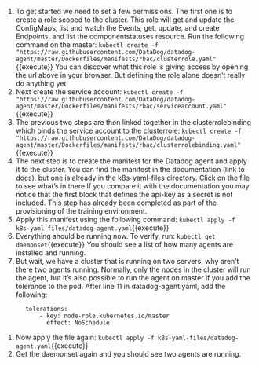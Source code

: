 1. To get started we need to set a few permissions. The first one is to create a role scoped to the cluster. This role will get and update the ConfigMaps, list and watch the Events, get, update, and create Endpoints, and list the componentstatuses resource. Run the following command on the master:
`kubectl create -f "https://raw.githubusercontent.com/DataDog/datadog-agent/master/Dockerfiles/manifests/rbac/clusterrole.yaml"`{{execute}}
You can discover what this role is giving access by opening the url above in your browser. But defining the role alone doesn’t really do anything yet
1. Next create the service account:
`kubectl create -f "https://raw.githubusercontent.com/DataDog/datadog-agent/master/Dockerfiles/manifests/rbac/serviceaccount.yaml"`{{execute}}
1. The previous two steps are then linked together in the clusterrolebinding which binds the service account to the clusterrole:
`kubectl create -f "https://raw.githubusercontent.com/DataDog/datadog-agent/master/Dockerfiles/manifests/rbac/clusterrolebinding.yaml"`{{execute}}
1. The next step is to create the manifest for the Datadog agent and apply it to the cluster. You can find the manifest in the documentation (link to docs), but one is already in the k8s-yaml-files directory. Click on the file to see what’s in there
If you compare it with the documentation you may notice that the first block that defines the api-key as a secret is not included. This step has already been completed as part of the provisioning of the training environment. 
1. Apply this manifest using the following command:
`kubectl apply -f k8s-yaml-files/datadog-agent.yaml`{{execute}}
1. Everything should be running now. To verify, run: 
`kubectl get daemonset`{{execute}}
You should see a list of how many agents are installed and running.
1. But wait, we have a cluster that is running on two servers, why aren’t there two agents running. Normally, only the nodes in the cluster will run the agent, but it’s also possible to run the agent on master if you add the tolerance to the pod. After line 11 in datadog-agent.yaml, add the following:
<pre><code>      tolerations:
          - key: node-role.kubernetes.io/master
            effect: NoSchedule</code></pre>
1. Now apply the file again:
`kubectl apply -f k8s-yaml-files/datadog-agent.yaml`{{execute}}
1. Get the daemonset again and you should see two agents are running.


